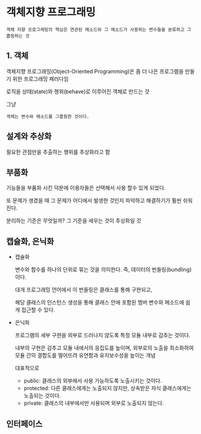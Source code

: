# 객체지향 프로그래밍

    객체 지향 프로그래밍의 핵심은 연관된 메소드와 그 메소드가 사용하는 변수들을 분류하고 그룹핑하는 것

## 1. 객체

객체지향 프로그래밍(Object-Oriented Programming)은 좀 더 나은 프로그램을 만들기 위한 프로그래밍 패러다임

로직을 상태(state)와 행위(behave)로 이루어진 객체로 만드는 것

그냥

    객체는 변수와 메소드를 그룹핑한 것이다.

## 설계와 추상화

필요한 관점만을 추출하는 행위를 추상화라고 함

## 부품화

기능들을 부품화 시킨 덕분에 이용자들은 선택해서 사용 할수 있게 되었다.

또 문제가 생겼을 때 그 문제가 어디에서 발생한 것인지 파악하고 해결하기가 훨씬 쉬워진다.

분리하는 기준은 무엇일까? 그 기준을 세우는 것이 추상화일 것

## 캡슐화, 은닉화

- 캡슐화

  변수와 함수를 하나의 단위로 묶는 것을 의미한다. 즉, 데이터의 번들링(bundling)이다.

  대개 프로그래밍 언어에서 이 번들링은 클래스를 통해 구현되고,

  해당 클래스의 인스턴스 생성을 통해 클래스 안에 포함된 멤버 변수와 메소드에 쉽게 접근할 수 있다.

- 은닉화

  프로그램의 세부 구현을 외부로 드러나지 않도록 특정 모듈 내부로 감추는 것이다.

  내부의 구현은 감추고 모듈 내에서의 응집도를 높이며, 외부로의 노출을 최소화하여 모듈 간의 결합도를 떨어뜨려 유연함과 유지보수성을 높이는 개념

  대표적으로

  - public: 클래스의 외부에서 사용 가능하도록 노출시키는 것이다.
  - protected: 다른 클래스에게는 노출되지 않지만, 상속받은 자식 클래스에게는 노출되는 것이다.
  - private: 클래스의 내부에서만 사용되며 외부로 노출되지 않는다.

## 인터페이스
